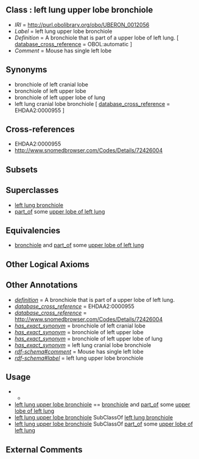 
## Class : left lung upper lobe bronchiole

 * *IRI* = http://purl.obolibrary.org/obo/UBERON_0012056
 * *Label* = left lung upper lobe bronchiole
 * *Definition* = A bronchiole that is part of a upper lobe of left lung. [ [database_cross_reference](../../ef/oboInOwl#hasDbXref.md) = OBOL:automatic ]
 * *Comment* = Mouse has single left lobe

## Synonyms

 * bronchiole of left cranial lobe
 * bronchiole of left upper lobe
 * bronchiole of left upper lobe of lung
 * left lung cranial lobe bronchiole [ [database_cross_reference](../../ef/oboInOwl#hasDbXref.md) = EHDAA2:0000955 ]

## Cross-references

 * EHDAA2:0000955
 * http://www.snomedbrowser.com/Codes/Details/72426004

## Subsets


## Superclasses

 * [left lung bronchiole](../../UBERON/39/UBERON_0003539.md)
 * [part_of](../../BFO/50/BFO_0000050.md) some [upper lobe of left lung](../../UBERON/52/UBERON_0008952.md)

## Equivalencies

 * [bronchiole](../../UBERON/86/UBERON_0002186.md) and [part_of](../../BFO/50/BFO_0000050.md) some [upper lobe of left lung](../../UBERON/52/UBERON_0008952.md)

## Other Logical Axioms


## Other Annotations

 * *[definition](../../IAO/15/IAO_0000115.md)* = A bronchiole that is part of a upper lobe of left lung.
 * *[database_cross_reference](../../ef/oboInOwl#hasDbXref.md)* = EHDAA2:0000955
 * *[database_cross_reference](../../ef/oboInOwl#hasDbXref.md)* = http://www.snomedbrowser.com/Codes/Details/72426004
 * *[has_exact_synonym](../../ym/oboInOwl#hasExactSynonym.md)* = bronchiole of left cranial lobe
 * *[has_exact_synonym](../../ym/oboInOwl#hasExactSynonym.md)* = bronchiole of left upper lobe
 * *[has_exact_synonym](../../ym/oboInOwl#hasExactSynonym.md)* = bronchiole of left upper lobe of lung
 * *[has_exact_synonym](../../ym/oboInOwl#hasExactSynonym.md)* = left lung cranial lobe bronchiole
 * *[rdf-schema#comment](../../nt/rdf-schema#comment.md)* = Mouse has single left lobe
 * *[rdf-schema#label](../../el/rdf-schema#label.md)* = left lung upper lobe bronchiole

## Usage

 * -
 * [left lung upper lobe bronchiole](../../UBERON/56/UBERON_0012056.md) == [bronchiole](../../UBERON/86/UBERON_0002186.md) and [part_of](../../BFO/50/BFO_0000050.md) some [upper lobe of left lung](../../UBERON/52/UBERON_0008952.md)
 * [left lung upper lobe bronchiole](../../UBERON/56/UBERON_0012056.md) SubClassOf [left lung bronchiole](../../UBERON/39/UBERON_0003539.md)
 * [left lung upper lobe bronchiole](../../UBERON/56/UBERON_0012056.md) SubClassOf [part_of](../../BFO/50/BFO_0000050.md) some [upper lobe of left lung](../../UBERON/52/UBERON_0008952.md)

## External Comments

